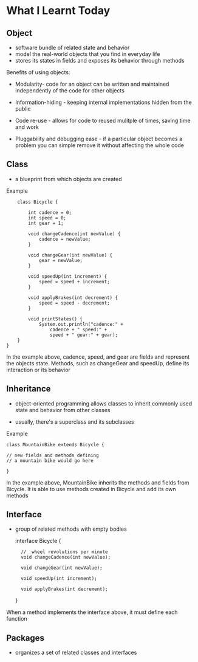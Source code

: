 # What I Learnt Today

## Object

- software bundle of related state and behavior
- model the real-world objects that you find in everyday life
- stores its states in fields and exposes its behavior through methods

Benefits of using objects:

- Modularity- code for an object can be written and maintained independently of the code for other objects

- Information-hiding - keeping internal implementations hidden from the public

- Code re-use - allows for code to reused mulitple of times, saving time and work

- Pluggability and debugging ease - if a particular object becomes a problem you can simple remove it without affecting the whole code

## Class

- a blueprint from which objects are created

Example

        class Bicycle {

            int cadence = 0;
            int speed = 0;
            int gear = 1;

            void changeCadence(int newValue) {
                cadence = newValue;
            }

            void changeGear(int newValue) {
                gear = newValue;
            }

            void speedUp(int increment) {
                speed = speed + increment;   
            }

            void applyBrakes(int decrement) {
                speed = speed - decrement;
            }

            void printStates() {
                System.out.println("cadence:" +
                    cadence + " speed:" + 
                    speed + " gear:" + gear);
        }
    }

In the example above, cadence, speed, and gear are fields and represent the objects state. Methods, such as changeGear and speedUp, define its interaction or its behavior

## Inheritance

- object-oriented programming allows classes to inherit commonly used state and behavior from other classes

- usually, there's a superclass and its subclasses

Example 

    class MountainBike extends Bicycle {

    // new fields and methods defining 
    // a mountain bike would go here

    }

In the example above, MountainBike inherits the methods and fields from Bicycle. It is able to use methods created in Bicycle and add its own methods

## Interface

- group of related methods with empty bodies

    interface Bicycle {

        //  wheel revolutions per minute
        void changeCadence(int newValue);

        void changeGear(int newValue);

        void speedUp(int increment);

        void applyBrakes(int decrement);
    }

When a method implements the interface above, it must define each function

## Packages

- organizes a set of related classes and interfaces
